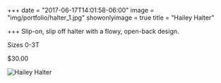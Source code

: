 +++
date = "2017-06-17T14:01:58-06:00"
image = "img/portfolio/halter_1.jpg"
showonlyimage = true
title = "Hailey Halter"

+++
Slip-on, slip off halter with a flowy, open-back design.

Sizes 0-3T

$30.00

![Hailey Halter](/img/portfolio/halter_1.jpg)
